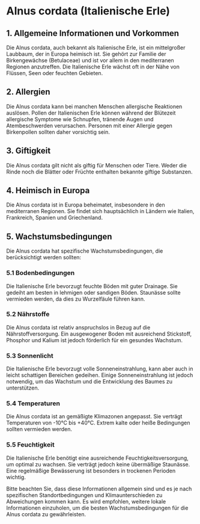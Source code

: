 # Alnus cordata (Italienische Erle)

## 1. Allgemeine Informationen und Vorkommen
Die Alnus cordata, auch bekannt als Italienische Erle, ist ein mittelgroßer Laubbaum, der in Europa heimisch ist. Sie gehört zur Familie der Birkengewächse (Betulaceae) und ist vor allem in den mediterranen Regionen anzutreffen. Die Italienische Erle wächst oft in der Nähe von Flüssen, Seen oder feuchten Gebieten.

## 2. Allergien
Die Alnus cordata kann bei manchen Menschen allergische Reaktionen auslösen. Pollen der Italienischen Erle können während der Blütezeit allergische Symptome wie Schnupfen, tränende Augen und Atembeschwerden verursachen. Personen mit einer Allergie gegen Birkenpollen sollten daher vorsichtig sein.

## 3. Giftigkeit
Die Alnus cordata gilt nicht als giftig für Menschen oder Tiere. Weder die Rinde noch die Blätter oder Früchte enthalten bekannte giftige Substanzen.

## 4. Heimisch in Europa
Die Alnus cordata ist in Europa beheimatet, insbesondere in den mediterranen Regionen. Sie findet sich hauptsächlich in Ländern wie Italien, Frankreich, Spanien und Griechenland.

## 5. Wachstumsbedingungen
Die Alnus cordata hat spezifische Wachstumsbedingungen, die berücksichtigt werden sollten:

### 5.1 Bodenbedingungen
Die Italienische Erle bevorzugt feuchte Böden mit guter Drainage. Sie gedeiht am besten in lehmigen oder sandigen Böden. Staunässe sollte vermieden werden, da dies zu Wurzelfäule führen kann.

### 5.2 Nährstoffe
Die Alnus cordata ist relativ anspruchslos in Bezug auf die Nährstoffversorgung. Ein ausgewogener Boden mit ausreichend Stickstoff, Phosphor und Kalium ist jedoch förderlich für ein gesundes Wachstum.

### 5.3 Sonnenlicht
Die Italienische Erle bevorzugt volle Sonneneinstrahlung, kann aber auch in leicht schattigen Bereichen gedeihen. Einige Sonneneinstrahlung ist jedoch notwendig, um das Wachstum und die Entwicklung des Baumes zu unterstützen.

### 5.4 Temperaturen
Die Alnus cordata ist an gemäßigte Klimazonen angepasst. Sie verträgt Temperaturen von -10°C bis +40°C. Extrem kalte oder heiße Bedingungen sollten vermieden werden.

### 5.5 Feuchtigkeit
Die Italienische Erle benötigt eine ausreichende Feuchtigkeitsversorgung, um optimal zu wachsen. Sie verträgt jedoch keine übermäßige Staunässe. Eine regelmäßige Bewässerung ist besonders in trockenen Perioden wichtig.

Bitte beachten Sie, dass diese Informationen allgemein sind und es je nach spezifischen Standortbedingungen und Klimaunterschieden zu Abweichungen kommen kann. Es wird empfohlen, weitere lokale Informationen einzuholen, um die besten Wachstumsbedingungen für die Alnus cordata zu gewährleisten.
